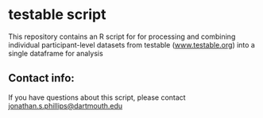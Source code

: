 # testable script

This repository contains an R script for for processing and combining individual participant-level datasets from testable (www.testable.org) into a single dataframe for analysis

## Contact info:

If you have questions about this script, please contact jonathan.s.phillips@dartmouth.edu